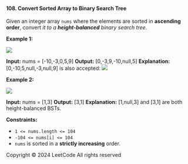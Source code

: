 #### 108\. Convert Sorted Array to Binary Search Tree

Given an integer array `nums` where the elements are sorted in **ascending order**, convert _it to a_ **_height-balanced_** _binary search tree_.

**Example 1:**

![](https://assets.leetcode.com/uploads/2021/02/18/btree1.jpg)

**Input:** nums = \[-10,-3,0,5,9\]
**Output:** \[0,-3,9,-10,null,5\]
**Explanation:** \[0,-10,5,null,-3,null,9\] is also accepted:
![](https://assets.leetcode.com/uploads/2021/02/18/btree2.jpg)

**Example 2:**

![](https://assets.leetcode.com/uploads/2021/02/18/btree.jpg)

**Input:** nums = \[1,3\]
**Output:** \[3,1\]
**Explanation:** \[1,null,3\] and \[3,1\] are both height-balanced BSTs.

**Constraints:**

*   `1 <= nums.length <= 104`
*   `-104 <= nums[i] <= 104`
*   `nums` is sorted in a **strictly increasing** order.

Copyright ©️ 2024 LeetCode All rights reserved
